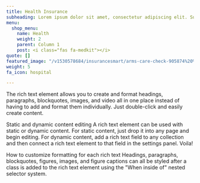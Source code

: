 ```yaml
---
title: Health Insurance
subheading: Lorem ipsum dolor sit amet, consectetur adipiscing elit. Suspendisse variusenim
menu:
  shop_menu:
    name: Health
    weight: 2
    parent: Column 1
    post: <i class="fas fa-medkit"></i>
quote: []
featured_image: "/v1530578684/insurancesmart/arms-care-check-905874%20%281%29.jpg"
weight: 5
fa_icon: hospital

---
```

The rich text element allows you to create and format headings, paragraphs, blockquotes, images, and video all in one place instead of having to add and format them individually. Just double-click and easily create content.

Static and dynamic content editing
A rich text element can be used with static or dynamic content. For static content, just drop it into any page and begin editing. For dynamic content, add a rich text field to any collection and then connect a rich text element to that field in the settings panel. Voila!

How to customize formatting for each rich text
Headings, paragraphs, blockquotes, figures, images, and figure captions can all be styled after a class is added to the rich text element using the "When inside of" nested selector system.